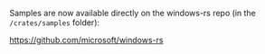 Samples are now available directly on the windows-rs repo (in the `/crates/samples` folder):

https://github.com/microsoft/windows-rs
